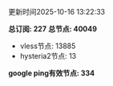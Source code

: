 更新时间2025-10-16 13:22:33

**总订阅: 227**
**总节点: 40049**
- vless节点: 13885
- hysteria2节点: 13

**google ping有效节点: 334**
